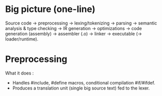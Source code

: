 # Big picture (one-line)
Source code → preprocessing → lexing/tokenizing → parsing → semantic analysis & type checking → IR generation → optimizations → code generation (assembly) → assembler (.o) → linker → executable (→ loader/runtime).

# Preprocessing
What it does :
- Handles #include, #define macros, conditional compilation #if/#ifdef.
- Produces a translation unit (single big source text) fed to the lexer.
